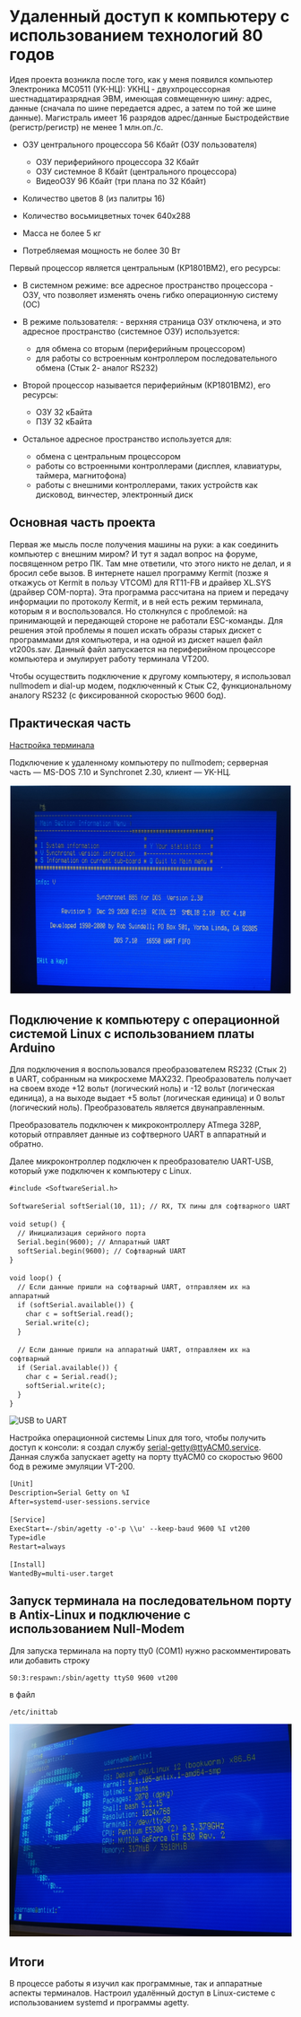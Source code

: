 # Удаленный доступ к компьютеру с использованием технологий 80 годов

Идея проекта возникла после того, как у меня появился компьютер Электроника МС0511 (УК-НЦ):
УКНЦ - двухпроцессорная шестнадцатиразрядная ЭВМ, имеющая совмещенную шину: адрес, данные (сначала по шине передается адрес, а затем по той же шине данные).
Магистраль имеет 16 разрядов адрес/данные
Быстродействие (регистр/регистр) не менее 1 млн.оп./с.

*	ОЗУ центрального процессора 56 Кбайт (ОЗУ пользователя)
    *	ОЗУ периферийного процессора 32 Кбайт
    *	ОЗУ системное 8 Кбайт (центрального процессора)
    *	ВидеоОЗУ 96 Кбайт (три плана по 32 Кбайт)

* Количество цветов 8 (из палитры 16)

* Количество восьмицветных точек 640x288
* Масса не более 5 кг
* Потребляемая мощность не более 30 Вт

Первый процессор является центральным (КР1801ВМ2), его ресурсы:

*	В системном режиме: все адресное пространство процессора - ОЗУ, что позволяет изменять очень гибко операционную систему (ОС)
*	В режиме пользователя: - верхняя страница ОЗУ отключена, и это адресное пространство (системное ОЗУ) используется:

    *	для обмена со вторым (периферийным процессором)
    *   для работы со встроенным контроллером последовательного обмена (Стык 2- аналог RS232)
* Второй процессор называется периферийным (КР1801ВМ2), его ресурсы:
    *	ОЗУ 32 кБайта
    *   ПЗУ 32 кБайта
*	Остальное адресное пространство используется для:
    * обмена с центральным процессором
    * работы со встроенными контроллерами (дисплея, клавиатуры, таймера, магнитофона)
    * работы с внешними контроллерами, таких устройств как дисковод, винчестер, электронный диск  

## Основная часть проекта

Первая же мысль после получения машины на руки: а как соединить компьютер с внешним миром? И тут я задал вопрос на форуме, посвященном ретро ПК. Там мне ответили, что этого никто не делал, и я бросил себе вызов. В интернете нашел программу Kermit (позже я откажусь от Kermit в пользу VTCOM) для RT11-FB и драйвер XL.SYS (драйвер COM-порта).
Эта программа рассчитана на прием и передачу информации по протоколу Kermit, и в ней есть режим терминала, которым я и воспользовался. Но столкнулся с проблемой: на принимающей и передающей стороне не работали ESC-команды.
Для решения этой проблемы я пошел искать образы старых дискет с программами для компьютера, и на одной из дискет нашел файл vt200s.sav. Данный файл запускается на периферийном процессоре компьютера и эмулирует работу терминала VT200.

Чтобы осуществить подключение к другому компьютеру, я использовал nullmodem и dial-up модем, подключенный к Стык С2, функциональному аналогу RS232 (с фиксированной скоростью 9600 бод).

## Практическая часть
[Настройка терминала](https://github.com/cyberpunk2008/Terminal-from-computer-Electronics-MS0511-UKNC-/blob/main/docs/term.md)

Подключение к удаленному компьютеру по nullmodem; серверная часть — MS-DOS 7.10 и Synchronet 2.30, клиент — УК-НЦ.

![](https://github.com/cyberpunk2008/Terminal-from-computer-Electronics-MS0511-UKNC-/blob/main/docs/synchronet.png/)

## Подключение к компьютеру с операционной системой Linux с использованием платы Arduino
Для подключения я воспользовался преобразователем RS232 (Стык 2) в UART, собранным на микросхеме MAX232. Преобразователь получает на своем входе +12 вольт (логический ноль) и -12 вольт (логическая единица), а на выходе выдает +5 вольт (логическая единица) и 0 вольт (логический ноль). Преобразователь является двунаправленным.
 
Преобразователь подключен к микроконтроллеру ATmega 328P, который отправляет данные из софтверного UART в аппаратный и обратно.

Далее микроконтроллер подключен к преобразователю UART-USB, который уже подключен к компьютеру с Linux.

```
#include <SoftwareSerial.h>

SoftwareSerial softSerial(10, 11); // RX, TX пины для софтварного UART

void setup() {
  // Инициализация серийного порта
  Serial.begin(9600); // Аппаратный UART
  softSerial.begin(9600); // Софтварный UART
}

void loop() {
  // Если данные пришли на софтварный UART, отправляем их на аппаратный
  if (softSerial.available()) {
    char c = softSerial.read();
    Serial.write(c);
  }

  // Если данные пришли на аппаратный UART, отправляем их на софтварный
  if (Serial.available()) {
    char c = Serial.read();
    softSerial.write(c);
  }
}

```
![USB to UART](https://github.com/cyberpunk2008/Terminal-from-computer-Electronics-MS0511-UKNC-/blob/main/USB%20to%20UART.ino)

Настройка операционной системы Linux для того, чтобы получить доступ к консоли: я создал службу serial-getty@ttyACM0.service. Данная служба запускает agetty на порту ttyACM0 со скоростью 9600 бод в режиме эмуляции VT-200.
```
[Unit]
Description=Serial Getty on %I
After=systemd-user-sessions.service

[Service]
ExecStart=-/sbin/agetty -o'-p \\u' --keep-baud 9600 %I vt200
Type=idle
Restart=always

[Install]
WantedBy=multi-user.target
```
[](https://github.com/cyberpunk2008/Terminal-from-computer-Electronics-MS0511-UKNC-/blob/main/docs/UKNC%20to%20Linux.png)
## Запуск терминала на последовательном порту в Antix-Linux и подключение с использованием Null-Modem
Для запуска терминала на порту tty0 (COM1) нужно раскомментировать или добавить строку 

```
S0:3:respawn:/sbin/agetty ttyS0 9600 vt200
```
в файл 
```
/etc/inittab
```
![](https://github.com/cyberpunk2008/Terminal-from-computer-Electronics-MS0511-UKNC-/blob/main/docs/Antix.jpg)

## Итоги 
В процессе работы я изучил как программные, так и аппаратные аспекты терминалов. Настроил удалённый доступ в Linux-системе с использованием systemd и программы agetty.

